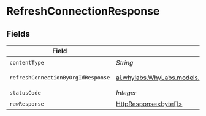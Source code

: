 # RefreshConnectionResponse


## Fields

| Field                                                                                                                        | Type                                                                                                                         | Required                                                                                                                     | Description                                                                                                                  |
| ---------------------------------------------------------------------------------------------------------------------------- | ---------------------------------------------------------------------------------------------------------------------------- | ---------------------------------------------------------------------------------------------------------------------------- | ---------------------------------------------------------------------------------------------------------------------------- |
| `contentType`                                                                                                                | *String*                                                                                                                     | :heavy_check_mark:                                                                                                           | N/A                                                                                                                          |
| `refreshConnectionByOrgIdResponse`                                                                                           | [ai.whylabs.WhyLabs.models.shared.RefreshConnectionByOrgIdResponse](../../models/shared/RefreshConnectionByOrgIdResponse.md) | :heavy_minus_sign:                                                                                                           | RefreshConnection default response                                                                                           |
| `statusCode`                                                                                                                 | *Integer*                                                                                                                    | :heavy_check_mark:                                                                                                           | N/A                                                                                                                          |
| `rawResponse`                                                                                                                | [HttpResponse<byte[]>](https://docs.oracle.com/en/java/javase/11/docs/api/java.net.http/java/net/http/HttpResponse.html)     | :heavy_minus_sign:                                                                                                           | N/A                                                                                                                          |